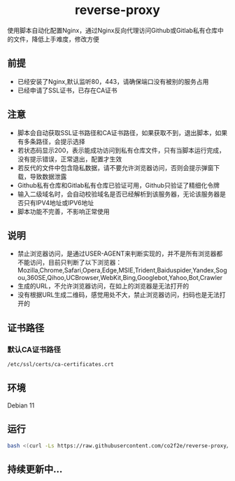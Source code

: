 <h1 align="center">
  reverse-proxy
</h1>
使用脚本自动化配置Nginx，通过Nginx反向代理访问Github或Gitlab私有仓库中的文件，降低上手难度，修改方便

## 前提
* 已经安装了Nginx,默认监听80，443，请确保端口没有被别的服务占用
* 已经申请了SSL证书，已存在CA证书

## 注意
* 脚本会自动获取SSL证书路径和CA证书路径，如果获取不到，退出脚本，如果有多条路径，会提示选择
* 若状态码显示200，表示能成功访问到私有仓库文件，只有当脚本运行完成，没有提示错误，正常退出，配置才生效
* 若反代的文件中包含隐私数据，请不要允许浏览器访问，否则会提示弹窗下载，导致数据泄露
* Github私有仓库和Gitlab私有仓库已验证可用，Github只验证了精细化令牌
* 输入二级域名时，会自动校验域名是否已经解析到该服务器，无论该服务器是否只有IPV4地址或IPV6地址
* 脚本功能不完善，不影响正常使用

## 说明
* 禁止浏览器访问，是通过USER-AGENT来判断实现的，并不是所有浏览器都不能访问，目前只判断了以下浏览器： 
  Mozilla,Chrome,Safari,Opera,Edge,MSIE,Trident,Baiduspider,Yandex,Sogou,360SE,Qihoo,UCBrowser,WebKit,Bing,Googlebot,Yahoo,Bot,Crawler
* 生成的URL，不允许浏览器访问，在如上的浏览器是无法打开的
* 没有根据URL生成二维码，感觉用处不大，禁止浏览器访问，扫码也是无法打开的

## 证书路径

### 默认CA证书路径
```bash
/etc/ssl/certs/ca-certificates.crt
```
## 环境
Debian 11

## 运行
```bash
bash <(curl -Ls https://raw.githubusercontent.com/co2f2e/reverse-proxy/main/nginx_auto_config.sh)
```
## 持续更新中...
